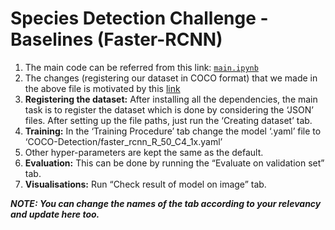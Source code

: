 # Species Detection Challenge - Baselines (Faster-RCNN)

1. The main code can be referred from this link: [```main.ipynb```](https://github.com/ICVGIP-Challenge/SpeciesDetection-21/blob/main/Baselines/Faster-RCNN/main.ipynb)
2. The changes (registering our dataset in COCO format) that we made in the above file is motivated by this [link](https://detectron2.readthedocs.io/en/latest/tutorials/datasets.html)
3. **Registering the dataset:** After installing all the dependencies, the main task is to register the dataset which is done by considering the ‘JSON’ files. After setting up the file paths, just run the ‘Creating dataset’ tab.
4. **Training:** In the ‘Training Procedure’ tab change the model ‘.yaml’ file to ‘COCO-Detection/faster_rcnn_R_50_C4_1x.yaml’
5. Other hyper-parameters are kept the same as the default.
6. **Evaluation:** This can be done by running the “Evaluate on validation set” tab.
7. **Visualisations:** Run “Check result of model on image” tab.

***NOTE: You can change the names of the tab according to your relevancy and update here too.***
